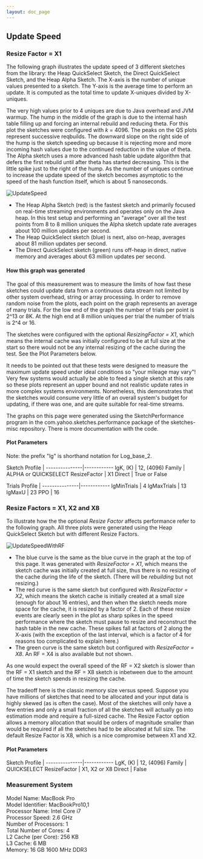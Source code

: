 ```yaml
---
layout: doc_page
---
```


## Update Speed

### Resize Factor = X1
The following graph illustrates the update speed of 3 different sketches from the library: the Heap QuickSelect Sketch, the Direct QuickSelect Sketch, and the Heap Alpha Sketch.
The X-axis is the number of unique values presented to a sketch. The Y-axis is the average time to perform an update.  It is computed as the total time to update X-uniques divided by X-uniques.

The very high values prior to 4 uniques are due to Java overhead and JVM warmup.  The hump in the middle of the graph is due to the internal hash table filling up and forcing an internal rebuild and reducing theta.  For this plot the sketches were configured with <i>k</i> = 4096. 
The peaks on the QS plots represent successive reqbuilds.  The downward slope on the right side of the hump is the sketch speeding up because it is rejecting more and more incoming hash values due to the continued reduction in the value of theta.
The Alpha sketch uses a more advanced hash table update algorithm that defers the first rebuild until after theta has started decreasing.  This is the little spike just to the right of the hump.
As the number of uniques continue to increase the update speed of the sketch becomes asymptotic to the speed of the hash function itself, which is about 5 nanoseconds.  

<img class="doc-img-full" src="{{site.docs_img_dir}}/UpdateSpeed.png" alt="UpdateSpeed" />

 * The Heap Alpha Sketch (red) is the fastest sketch and primarily focused on real-time streaming environments and operates only on the Java heap.
In this test setup and performing an "average" over all the test points from 8 to 8 million uniques the Alpha sketch update rate averages about 100 million updates per second.
 * The Heap QuickSelect sketch (blue) is next, also on-heap, averages about 81 million updates per second.
 * The Direct QuickSelect sketch (green) runs off-heap in direct, native memory and averages about 63 million updates per second. 

#### How this graph was generated
The goal of this measurement was to measure the limits of how fast these sketches could update data from a continuous data stream not limited by other system overhead, string or array processing. In order to remove random noise from the plots, each point on the graph represents an average of many trials.  For the low end of the graph the number of trials per point is 2^13 or 8K. At the high end at 8 million uniques per trial the number of trials is 2^4 or 16.  

The sketches were configured with the optional <i>ResizingFactor = X1</i>, which means the internal cache was initially configured to be at full size at the start so there would not be any internal resizing of the cache during the test. See the Plot Parameters below. 

It needs to be pointed out that these tests were designed to measure the maximum update speed under ideal conditions so "your mileage may vary"!
Very few systems would actually be able to feed a single sketch at this rate so these plots represent an upper bound and not realistic update rates in more complex systems environments. Nonetheless, this demonstrates that the sketches would consume very little of an overall system's budget for updating, if there was one, and are quite suitable for real-time streams.

The graphs on this page were generated using the SketchPerformance program in the com.yahoo.sketches.performance package of the sketches-misc repository. 
There is more documentation with the code.

#### Plot Parameters
Note: the prefix "lg" is shorthand notation for Log\_base\_2.

Sketch Profile |
---------------|------------
lgK, (K)  | 12, (4096)
Family  | ALPHA or QUICKSELECT
ResizeFactor | X1
Direct  | True or False

Trials Profile |
---------------|------------
lgMinTrials  | 4
lgMaxTrials  | 13
lgMaxU       | 23
PPO          | 16

### Resize Factors = X1, X2 and X8
To illustrate how the the optional <i>Resize Factor</i> affects performance refer to the following graph.  All three plots were generated using the Heap QuickSelect Sketch but with different Resize Factors.

<img class="doc-img-full" src="{{site.docs_img_dir}}/UpdateSpeedWithRF.png" alt="UpdateSpeedWithRF" />

* The blue curve is the same as the blue curve in the graph at the top of this page. 
It was generated with <i>ResizeFactor = X1</i>, which means the sketch cache was initially created at full size, thus there is no resizing of the cache during the life of the sketch.  (There will be <i>rebuilding</i> but not resizing.)
* The red curve is the same sketch but configured with <i>ResizeFactor = X2</i>, which means the sketch cache is initially created at a small size (enough for about 16 entries), and then when the sketch needs more space for the cache, it is resized by a factor of 2. Each of these resize events are clearly seen in the plot as sharp spikes in the speed performance where the sketch must pause to resize and reconstruct the hash table in the new cache.  These spikes fall at factors of 2 along the X-axis (with the exception of the last interval, which is a factor of 4 for reasons too complicated to explain here.)
* The green curve is the same sketch but configured with <i>ResizeFactor = X8</i>.  An RF = X4 is also available but not shown.  

As one would expect the overall speed of the RF = X2 sketch is slower than the RF = X1 sketch and the RF = X8 sketch is inbetween due to the amount of time the sketch spends in resizing the cache.

The tradeoff here is the classic memory size versus speed.  Suppose you have millions of sketches that need to be allocated and your input data is highly skewed (as is often the case).  Most of the sketches will only have a few entries and only a small fraction of all the sketches will actually go into estimation mode and require a full-sized cache.  The Resize Factor option allows a memory allocation that would be orders of magnitude smaller than would be required if all the sketches had to be allocated at full size.  The default Resize Factor is X8, which is a nice compromise between X1 and X2.

#### Plot Parameters

Sketch Profile |
---------------|------------
LgK, (K)  | 12, (4096)
Family  | QUICKSELECT
ResizeFactor | X1, X2 or X8
Direct  | False


### Measurement System
  Model Name:	MacBook Pro<br>
  Model Identifier:	MacBookPro10,1<br>
  Processor Name:	Intel Core i7<br>
  Processor Speed:	2.6 GHz<br>
  Number of Processors:	1<br>
  Total Number of Cores:	4<br>
  L2 Cache (per Core):	256 KB<br>
  L3 Cache:	6 MB<br>
  Memory:	16 GB 1600 MHz DDR3
